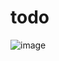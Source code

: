 # todo
![image](https://user-images.githubusercontent.com/78586885/225577349-17d22c5e-ae0c-46af-8988-eb9993fbd574.png)
